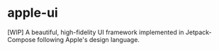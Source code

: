 # apple-ui
[WIP] A beautiful, high-fidelity UI framework implemented in Jetpack-Compose following Apple's design language.
